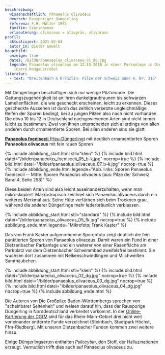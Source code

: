 ```yaml
---
beschreibung:
  wissenschaftlich: Panaeolus olivaceus
  deutsch: Rausporiger Düngerling
  referenz: F.H. Møller 1945
  familie: Coprinaceae
  erlaeuterung: olivaceus = olivgrün, olivbraun
profil:
  aktualisiert: 2021-02-04
  autor_in: Dieter Gewalt
hauptbild:
  anzeige: true
  datei: /bilder/panaeolus_olivaceus_01_dg.jpg
  legende: Panaeolus olivaceus am 12.10.2018 in einer Parkanlage in Dietzenbach
    (Carré Rodgaustraße)
literatur:
  - text: "Breitenbach & Kränzlin: Pilze der Schweiz Band 4, Nr. 315"
---
```

Mit Düngerlingen beschäftigen sich nur wenige Pilzfreunde. Die Gattungszugehörigkeit ist an ihren dunkelgraubraunen bis schwarzen Lamellenflächen, die wie gescheckt erscheinen, leicht zu erkennen. Dieses gescheckte Aussehen ist durch das zeitlich versetzte ungleichmäßige Reifen der Sporen bedingt, bei zu jungen Pilzen also noch nicht vorhanden. Die etwa 10 bis 12 in Deutschland nachgewiesenen Arten sind nicht immer leicht zu bestimmen. Zwei von ihnen unterscheiden sich allerdings von allen anderen durch ornamentierte Sporen. Bei allen anderen sind sie glatt. 

[**Panaeolus foenisecii** (Heu-Düngerling)](/pilze/panaeolus-foenisecii-heu-düngerling) mit deutlich ornamentierten Sporen\
**Panaeolus olivaceus** mit fein rauen Sporen

{% include abbildung_start.html stil="klein" %}
{% include bild.html datei="/bilder/panaeolus_foenisecii_05_b-k.jpg" nocrop=true %}
{% include bild.html datei="/bilder/panaeolus_olivaceus_07_b-k.jpg" nocrop=true %}
{% include abbildung_ende.html legende="Abb. links: Sporen Panaeolus foenisecii -- Mitte: Sporen Panaeolus olivaceus (aus: Pilze der Schweiz Band 4, Seite 258)" %}

Diese beiden Arten sind also leicht auseinanderzuhalten, wenn man mikroskopiert. Makroskopisch zeichnet sich Panaeolus olivaceus durch ein weiteres Merkmal aus. Seine Hüte verfärben sich beim Trocknen grau, während die anderer Düngerlinge mehr lederbräunlich verblassen.

{% include abbildung_start.html stil="standard" %}
{% include bild.html datei="/bilder/panaeolus_olivaceus_05_fk.jpg" nocrop=true %}
{% include abbildung_ende.html legende="Mikrofoto: Frank Kaster" %}

Das von Frank Kaster aufgenommene Sporenfoto zeigt deutlich die fein punktierten Sporen von Panaeolus olivaceus. Damit waren ein Fund in einer Dietzenbacher Parkanlage und ein weiterer von einer Rasenfläche am Parkplatz vor dem Dietzenbacher Schwimmbad zweifelsfrei bestimmt. Sie wuchsen dort zusammen mit Nelkenschwindlingen und Milchweißen Samthäubchen.

{% include abbildung_start.html stil="klein" %}
{% include bild.html datei="/bilder/panaeolus_olivaceus_02_dg.jpg" nocrop=true %}
{% include bild.html datei="/bilder/panaeolus_olivaceus_03_dg.jpg" nocrop=true %}
{% include bild.html datei="/bilder/panaeolus_olivaceus_04_dg.jpg" nocrop=true %}
{% include abbildung_ende.html %}

Die Autoren von Die Großpilze Baden-Württembergs sprechen von "scheinbarer Seltenheit" und weisen darauf hin, dass der Rausporige Düngerling in Norddeutschland verbreitet vorkommt. In der [Online-Kartierung der DGfM](http://hessen.pilze-deutschland.de/organismen/panaeolus-olivaceus-fh-m%C3%B8ller-1945) sind für das Rhein-Main-Gebiet drei nicht weit voneinander entfernte Funde verzeichnet (Steinbach, Stadtpark Höchst, Ffm-Riedberg). Mit unseren Dietzenbacher Funden kommen zwei weitere hinzu.

Einige Düngerlingsarten enthalten *Psilocybin*, den Stoff, der Halluzinationen erzeugt. Vermutlich trifft dies auch auf Panaeolus olivaceus zu.
